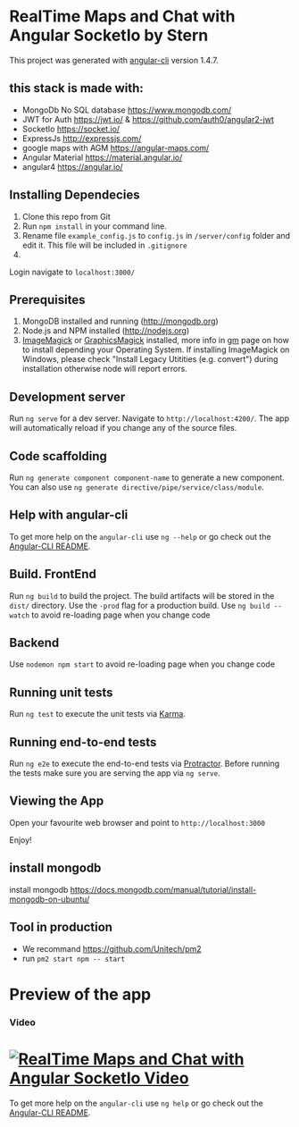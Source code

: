 # RealTime Maps and Chat with Angular SocketIo by Stern

This project was generated with [angular-cli](https://github.com/angular/angular-cli) version 1.4.7.

## this stack is made with:
* MongoDb No SQL database https://www.mongodb.com/
* JWT for Auth https://jwt.io/ & https://github.com/auth0/angular2-jwt
* SocketIo https://socket.io/
* ExpressJs http://expressjs.com/
* google maps with AGM https://angular-maps.com/
* Angular Material https://material.angular.io/
* angular4 https://angular.io/

## Installing Dependecies
1. Clone this repo from Git
2. Run `npm install` in your command line.
3. Rename file `example_config.js` to `config.js` in `/server/config` folder and edit it. This file will be included in `.gitignore`
4.
Login navigate to `localhost:3000/`


## Prerequisites
1. MongoDB installed and running (http://mongodb.org)
2. Node.js and NPM installed (http://nodejs.org)
3. [ImageMagick](http://www.imagemagick.org/script/index.php) or [GraphicsMagick](http://www.graphicsmagick.org/) installed,
more info in [gm](https://github.com/aheckmann/gm) page on how to install depending your Operating System. If installing ImageMagick on Windows, please check "Install Legacy Utitities (e.g. convert") during installation otherwise node will report errors.

## Development server
Run `ng serve` for a dev server. Navigate to `http://localhost:4200/`. The app will automatically reload if you change any of the source files.

## Code scaffolding
Run `ng generate component component-name` to generate a new component. You can also use `ng generate directive/pipe/service/class/module`.

## Help with angular-cli
To get more help on the `angular-cli` use `ng --help` or go check out the [Angular-CLI README](https://github.com/angular/angular-cli/blob/master/README.md).



## Build. FrontEnd

Run `ng build` to build the project. The build artifacts will be stored in the `dist/` directory. Use the `-prod` flag for a production build.
Use `ng build --watch` to avoid re-loading page when you change code


## Backend
Use `nodemon npm start` to avoid re-loading page when you change code



## Running unit tests
Run `ng test` to execute the unit tests via [Karma](https://karma-runner.github.io).



## Running end-to-end tests

Run `ng e2e` to execute the end-to-end tests via [Protractor](http://www.protractortest.org/).
Before running the tests make sure you are serving the app via `ng serve`.


## Viewing the App
Open your favourite web browser and point to `http://localhost:3000`

Enjoy!



## install mongodb
install mongodb https://docs.mongodb.com/manual/tutorial/install-mongodb-on-ubuntu/

## Tool in production
* We recommand https://github.com/Unitech/pm2
* run `pm2 start npm -- start`



# Preview of the app
### Video
[![RealTime Maps and Chat with Angular SocketIo Video](https://img.youtube.com/vi/vTPTPhKjSR8/0.jpg)](https://www.youtube.com/watch?v=vTPTPhKjSR8)
=======
To get more help on the `angular-cli` use `ng help` or go check out the [Angular-CLI README](https://github.com/angular/angular-cli/blob/master/README.md).
